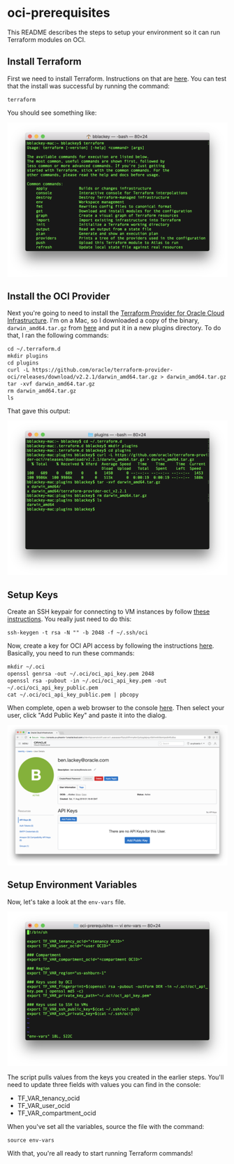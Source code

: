 # oci-prerequisites

This README describes the steps to setup your environment so it can run Terraform modules on OCI.

## Install Terraform

First we need to install Terraform.  Instructions on that are [here](https://www.terraform.io/intro/getting-started/install.html).  You can test that the install was successful by running the command:

    terraform

You should see something like:

![](./images/1%20-%20terraform.png)

## Install the OCI Provider

Next you're going to need to install the [Terraform Provider for Oracle Cloud Infrastructure](https://github.com/oracle/terraform-provider-baremetal/blob/master/README.md).  I'm on a Mac, so I downloaded a copy of the binary, `darwin_amd64.tar.gz` from [here](https://github.com/oracle/terraform-provider-oci/releases) and put it in a new plugins directory.  To do that, I ran the following commands:

    cd ~/.terraform.d
    mkdir plugins
    cd plugins
    curl -L https://github.com/oracle/terraform-provider-oci/releases/download/v2.2.1/darwin_amd64.tar.gz > darwin_amd64.tar.gz
    tar -xvf darwin_amd64.tar.gz
    rm darwin_amd64.tar.gz
    ls

That gave this output:

![](./images/2%20-%20provider.png)

## Setup Keys
Create an SSH keypair for connecting to VM instances by follow [these instructions](https://docs.us-phoenix-1.oraclecloud.com/Content/GSG/Tasks/creatingkeys.htm).  You really just need to do this:

    ssh-keygen -t rsa -N "" -b 2048 -f ~/.ssh/oci

Now, create a key for OCI API access by following the instructions [here](https://docs.us-phoenix-1.oraclecloud.com/Content/API/Concepts/apisigningkey.htm).  Basically, you need to run these commands:

    mkdir ~/.oci
    openssl genrsa -out ~/.oci/oci_api_key.pem 2048
    openssl rsa -pubout -in ~/.oci/oci_api_key.pem -out ~/.oci/oci_api_key_public.pem
    cat ~/.oci/oci_api_key_public.pem | pbcopy

When complete, open a web browser to the console [here](https://console.us-phoenix-1.oraclecloud.com/a/identity/users).  Then select your user, click "Add Public Key" and paste it into the dialog.

![](./images/3%20-%20console.png)

## Setup Environment Variables
Now, let's take a look at the `env-vars` file.

![](./images/4%20-%20env-vars.png)

The script pulls values from the keys you created in the earlier steps.  You'll need to update three fields with values you can find in the console:

* TF_VAR_tenancy_ocid
* TF_VAR_user_ocid
* TF_VAR_compartment_ocid

When you've set all the variables, source the file with the command:

    source env-vars

With that, you're all ready to start running Terraform commands!
